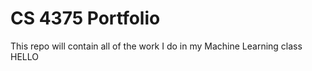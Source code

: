 # CS 4375 Portfolio
 This repo will contain all of the work I do in my Machine Learning class
HELLO
